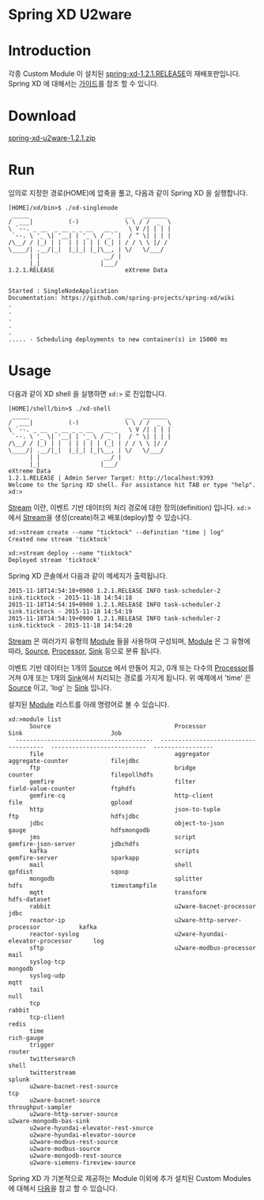 Spring XD U2ware
=================================================
# Introduction

각종 Custom Module 이 설치된 [spring-xd-1.2.1.RELEASE](https://repo.spring.io/libs-release/org/springframework/xd/spring-xd/1.2.1.RELEASE/spring-xd-1.2.1.RELEASE-dist.zip)의 재배포판입니다.
Spring XD 에 대해서는 [가이드](http://docs.spring.io/spring-xd/docs/1.2.1.RELEASE/reference/html/#_install_spring_xd)를 참조 할 수 있니다.
 

# Download 

[spring-xd-u2ware-1.2.1.zip]()

# Run

임의로 지정한 경로(HOME)에 압축을 풀고, 다음과 같이 Spring XD 을 실행합니다.  
```
[HOME]/xd/bin>$ ./xd-singlenode
 _____                           __   _______
/  ___|          (-)             \ \ / /  _  \
\ `--. _ __  _ __ _ _ __   __ _   \ V /| | | |
 `--. \ '_ \| '__| | '_ \ / _` |  / ^ \| | | |
/\__/ / |_) | |  | | | | | (_| | / / \ \ |/ /
\____/| .__/|_|  |_|_| |_|\__, | \/   \/___/
      | |                  __/ |
      |_|                 |___/
1.2.1.RELEASE                    eXtreme Data


Started : SingleNodeApplication
Documentation: https://github.com/spring-projects/spring-xd/wiki
.
.
.
.
.
..... - Scheduling deployments to new container(s) in 15000 ms 
```


# Usage


다음과 같이 XD shell 을 실행하면 ```xd:>``` 로 진입합니다.
```
[HOME]/shell/bin>$ ./xd-shell
 _____                           __   _______
/  ___|          (-)             \ \ / /  _  \
\ `--. _ __  _ __ _ _ __   __ _   \ V /| | | |
 `--. \ '_ \| '__| | '_ \ / _` |  / ^ \| | | |
/\__/ / |_) | |  | | | | | (_| | / / \ \ |/ /
\____/| .__/|_|  |_|_| |_|\__, | \/   \/___/
      | |                  __/ |
      |_|                 |___/
eXtreme Data
1.2.1.RELEASE | Admin Server Target: http://localhost:9393
Welcome to the Spring XD shell. For assistance hit TAB or type "help".
xd:>
```

[Stream](http://docs.spring.io/spring-xd/docs/1.2.1.RELEASE/reference/html/#streams) 이란, 이벤트 기반 데이터의 처리 경로에 대한 정의(definition) 입니다.
```xd:>``` 에서 [Stream](http://docs.spring.io/spring-xd/docs/1.2.1.RELEASE/reference/html/#streams)을 생성(create)하고 배포(deploy)할 수 있습니다.

```
xd:>stream create --name "ticktock" --definition "time | log" 
Created new stream 'ticktock'

xd:>stream deploy --name "ticktock"
Deployed stream 'ticktock'
```

Spring XD 콘솔에서 다음과 같이 메세지가 출력됩니다.
```
2015-11-18T14:54:18+0900 1.2.1.RELEASE INFO task-scheduler-2 sink.ticktock - 2015-11-18 14:54:18
2015-11-18T14:54:19+0900 1.2.1.RELEASE INFO task-scheduler-2 sink.ticktock - 2015-11-18 14:54:19
2015-11-18T14:54:19+0900 1.2.1.RELEASE INFO task-scheduler-2 sink.ticktock - 2015-11-18 14:54:20
```

[Stream](http://docs.spring.io/spring-xd/docs/1.2.1.RELEASE/reference/html/#streams) 은 여러가지 유형의 [Module](http://docs.spring.io/spring-xd/docs/1.2.1.RELEASE/reference/html/#modules) 들을 사용하여 구성되며, [Module](http://docs.spring.io/spring-xd/docs/1.2.1.RELEASE/reference/html/#modules) 은 그 유형에 따라, [Source](http://docs.spring.io/spring-xd/docs/1.2.1.RELEASE/reference/html/#sources), [Processor](http://docs.spring.io/spring-xd/docs/1.2.1.RELEASE/reference/html/#processors), [Sink](http://docs.spring.io/spring-xd/docs/1.2.1.RELEASE/reference/html/#sinks) 등으로 분류 됩니다.

이벤트 기반 데이터는 1개의 [Source](http://docs.spring.io/spring-xd/docs/1.2.1.RELEASE/reference/html/#sources) 에서 만들어 지고,  0개 또는 다수의 [Processor](http://docs.spring.io/spring-xd/docs/1.2.1.RELEASE/reference/html/#processors)를 거쳐 0개 또는 1개의 [Sink](http://docs.spring.io/spring-xd/docs/1.2.1.RELEASE/reference/html/#sinks)에서 처리되는 경로를 가지게 됩니다. 위 예제에서 'time' 은 [Source](http://docs.spring.io/spring-xd/docs/1.2.1.RELEASE/reference/html/#sources) 이고, 'log' 는 [Sink](http://docs.spring.io/spring-xd/docs/1.2.1.RELEASE/reference/html/#sinks) 입니다.
 

설치된 [Module](http://docs.spring.io/spring-xd/docs/1.2.1.RELEASE/reference/html/#modules) 리스트를 아래 명령어로 볼 수 있습니다.
```
xd:>module list
      Source                                   Processor                              Sink                         Job
  ---------------------------------------  -------------------------------------  ---------------------------  -----------------
      file                                     aggregator                             aggregate-counter            filejdbc
      ftp                                      bridge                                 counter                      filepollhdfs
      gemfire                                  filter                                 field-value-counter          ftphdfs
      gemfire-cq                               http-client                            file                         gpload
      http                                     json-to-tuple                          ftp                          hdfsjdbc
      jdbc                                     object-to-json                         gauge                        hdfsmongodb
      jms                                      script                                 gemfire-json-server          jdbchdfs
      kafka                                    scripts                                gemfire-server               sparkapp
      mail                                     shell                                  gpfdist                      sqoop
      mongodb                                  splitter                               hdfs                         timestampfile
      mqtt                                     transform                              hdfs-dataset
      rabbit                                   u2ware-bacnet-processor                jdbc
      reactor-ip                               u2ware-http-server-processor           kafka
      reactor-syslog                           u2ware-hyundai-elevator-processor      log
      sftp                                     u2ware-modbus-processor                mail
      syslog-tcp                                                                      mongodb
      syslog-udp                                                                      mqtt
      tail                                                                            null
      tcp                                                                             rabbit
      tcp-client                                                                      redis
      time                                                                            rich-gauge
      trigger                                                                         router
      twittersearch                                                                   shell
      twitterstream                                                                   splunk
      u2ware-bacnet-rest-source                                                       tcp
      u2ware-bacnet-source                                                            throughput-sampler
      u2ware-http-server-source                                                       u2ware-mongodb-bas-sink
      u2ware-hyundai-elevator-rest-source
      u2ware-hyundai-elevator-source
      u2ware-modbus-rest-source
      u2ware-modbus-source
      u2ware-mongodb-rest-source
      u2ware-siemens-fireview-source
``` 
Spring XD 가 기본적으로 제공하는 Module 이외에 추가 설치된 Custom Modules 에 대해서 [다음](extensions/)을 참고 할 수 있습니다.